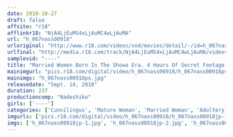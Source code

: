 ```yaml
---
date: 2018-10-27
draft: false
affsite: "r18"
afflinkr18: "NjA4LjEuMS4xLjAuMC4wLjAuMA"
url: "h_067nass00918"
urloriginal: "http://www.r18.com/videos/vod/movies/detail/-/id=h_067nass00918"
urlfinal: "http://media.r18.com/track/NjA4LjEuMS4xLjAuMC4wLjAuMA/videos/vod/movies/detail/-/id=h_067nass00918"
samplevid: "----"
title: "Married Women Born In The Showa Era. 4 Hours Of Secret Footage. 10 Women. Watch Me Do Dirty Things"
mainimgurl: "pics.r18.com/digital/video/h_067nass00918/h_067nass00918ps.jpg"
mainimgs: "h_067nass00918ps.jpg"
releasedate: "Sept. 14, 2018"
duration: 237
productioncomp: "Nadeshiko"
girls: ['----']
categories: ['Cunnilingus', 'Mature Woman', 'Married Woman', 'Adultery', 'Cowgirl', 'Blowjob', '69', 'Over 4 Hours']
imgurls: ['pics.r18.com/digital/video/h_067nass00918/h_067nass00918jp-1.jpg', 'pics.r18.com/digital/video/h_067nass00918/h_067nass00918jp-2.jpg', 'pics.r18.com/digital/video/h_067nass00918/h_067nass00918jp-3.jpg', 'pics.r18.com/digital/video/h_067nass00918/h_067nass00918jp-4.jpg', 'pics.r18.com/digital/video/h_067nass00918/h_067nass00918jp-5.jpg', 'pics.r18.com/digital/video/h_067nass00918/h_067nass00918jp-6.jpg', 'pics.r18.com/digital/video/h_067nass00918/h_067nass00918jp-7.jpg', 'pics.r18.com/digital/video/h_067nass00918/h_067nass00918jp-8.jpg', 'pics.r18.com/digital/video/h_067nass00918/h_067nass00918jp-9.jpg', 'pics.r18.com/digital/video/h_067nass00918/h_067nass00918jp-10.jpg', 'pics.r18.com/digital/video/h_067nass00918/h_067nass00918jp-11.jpg', 'pics.r18.com/digital/video/h_067nass00918/h_067nass00918jp-12.jpg', 'pics.r18.com/digital/video/h_067nass00918/h_067nass00918jp-13.jpg', 'pics.r18.com/digital/video/h_067nass00918/h_067nass00918jp-14.jpg', 'pics.r18.com/digital/video/h_067nass00918/h_067nass00918jp-15.jpg', 'pics.r18.com/digital/video/h_067nass00918/h_067nass00918jp-16.jpg', 'pics.r18.com/digital/video/h_067nass00918/h_067nass00918jp-17.jpg', 'pics.r18.com/digital/video/h_067nass00918/h_067nass00918jp-18.jpg', 'pics.r18.com/digital/video/h_067nass00918/h_067nass00918jp-19.jpg', 'pics.r18.com/digital/video/h_067nass00918/h_067nass00918jp-20.jpg']
imgs: ['h_067nass00918jp-1.jpg', 'h_067nass00918jp-2.jpg', 'h_067nass00918jp-3.jpg', 'h_067nass00918jp-4.jpg', 'h_067nass00918jp-5.jpg', 'h_067nass00918jp-6.jpg', 'h_067nass00918jp-7.jpg', 'h_067nass00918jp-8.jpg', 'h_067nass00918jp-9.jpg', 'h_067nass00918jp-10.jpg', 'h_067nass00918jp-11.jpg', 'h_067nass00918jp-12.jpg', 'h_067nass00918jp-13.jpg', 'h_067nass00918jp-14.jpg', 'h_067nass00918jp-15.jpg', 'h_067nass00918jp-16.jpg', 'h_067nass00918jp-17.jpg', 'h_067nass00918jp-18.jpg', 'h_067nass00918jp-19.jpg', 'h_067nass00918jp-20.jpg']
---
```

